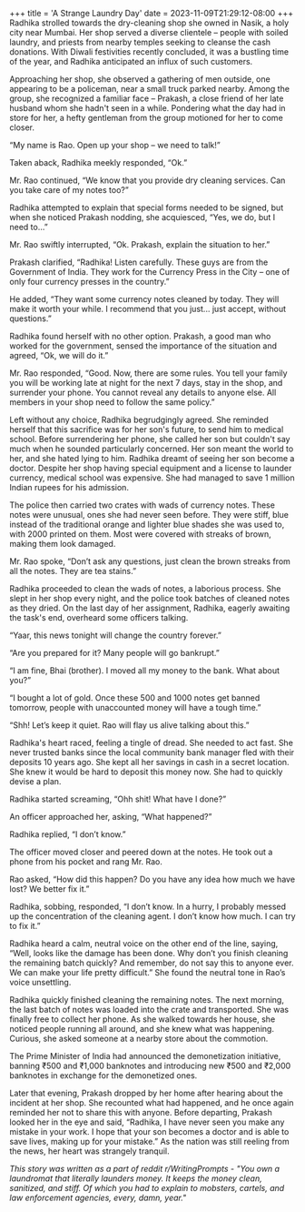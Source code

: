 +++
title = 'A Strange Laundry Day'
date = 2023-11-09T21:29:12-08:00
+++
Radhika strolled towards the dry-cleaning shop she owned in Nasik, a holy city near Mumbai. Her shop served a diverse clientele – people with soiled laundry, and priests from nearby temples seeking to cleanse the cash donations. With Diwali festivities recently concluded, it was a bustling time of the year, and Radhika anticipated an influx of such customers.

Approaching her shop, she observed a gathering of men outside, one appearing to be a policeman, near a small truck parked nearby. Among the group, she recognized a familiar face – Prakash, a close friend of her late husband whom she hadn't seen in a while. Pondering what the day had in store for her, a hefty gentleman from the group motioned for her to come closer.

“My name is <bleep> Rao. Open up your shop – we need to talk!”

Taken aback, Radhika meekly responded, “Ok.”

Mr. Rao continued, “We know that you provide dry cleaning services. Can you take care of my notes too?”

Radhika attempted to explain that special forms needed to be signed, but when she noticed Prakash nodding, she acquiesced, “Yes, we do, but I need to…”

Mr. Rao swiftly interrupted, “Ok. Prakash, explain the situation to her.”

Prakash clarified, “Radhika! Listen carefully. These guys are from the Government of India. They work for the Currency Press in the City – one of only four currency presses in the country.”

He added, “They want some currency notes cleaned by today. They will make it worth your while. I recommend that you just... just accept, without questions.”

Radhika found herself with no other option. Prakash, a good man who worked for the government, sensed the importance of the situation and agreed, “Ok, we will do it.”

Mr. Rao responded, “Good. Now, there are some rules. You tell your family you will be working late at night for the next 7 days, stay in the shop, and surrender your phone. You cannot reveal any details to anyone else. All members in your shop need to follow the same policy.”

Left without any choice, Radhika begrudgingly agreed. She reminded herself that this sacrifice was for her son's future, to send him to medical school. Before surrendering her phone, she called her son but couldn't say much when he sounded particularly concerned. Her son meant the world to her, and she hated lying to him. Radhika dreamt of seeing her son become a doctor. Despite her shop having special equipment and a license to launder currency, medical school was expensive. She had managed to save 1 million Indian rupees for his admission.

The police then carried two crates with wads of currency notes. These notes were unusual, ones she had never seen before. They were stiff, blue instead of the traditional orange and lighter blue shades she was used to, with 2000 printed on them. Most were covered with streaks of brown, making them look damaged.

Mr. Rao spoke, “Don’t ask any questions, just clean the brown streaks from all the notes. They are tea stains.”

Radhika proceeded to clean the wads of notes, a laborious process. She slept in her shop every night, and the police took batches of cleaned notes as they dried. On the last day of her assignment, Radhika, eagerly awaiting the task's end, overheard some officers talking.

“Yaar, this news tonight will change the country forever.”

“Are you prepared for it? Many people will go bankrupt.”

“I am fine, Bhai (brother). I moved all my money to the bank. What about you?”

“I bought a lot of gold. Once these 500 and 1000 notes get banned tomorrow, people with unaccounted money will have a tough time.”

“Shh! Let’s keep it quiet. Rao will flay us alive talking about this.”

Radhika's heart raced, feeling a tingle of dread. She needed to act fast. She never trusted banks since the local community bank manager fled with their deposits 10 years ago. She kept all her savings in cash in a secret location. She knew it would be hard to deposit this money now. She had to quickly devise a plan.

Radhika started screaming, “Ohh shit! What have I done?”

An officer approached her, asking, “What happened?”

Radhika replied, “I don’t know.”

The officer moved closer and peered down at the notes. He took out a phone from his pocket and rang Mr. Rao.

Rao asked, “How did this happen? Do you have any idea how much we have lost? We better fix it.”

Radhika, sobbing, responded, “I don’t know. In a hurry, I probably messed up the concentration of the cleaning agent. I don’t know how much. I can try to fix it.”

Radhika heard a calm, neutral voice on the other end of the line, saying, “Well, looks like the damage has been done. Why don’t you finish cleaning the remaining batch quickly? And remember, do not say this to anyone ever. We can make your life pretty difficult.” She found the neutral tone in Rao’s voice unsettling.

Radhika quickly finished cleaning the remaining notes. The next morning, the last batch of notes was loaded into the crate and transported. She was finally free to collect her phone. As she walked towards her house, she noticed people running all around, and she knew what was happening. Curious, she asked someone at a nearby store about the commotion.

The Prime Minister of India had announced the demonetization initiative, banning ₹500 and ₹1,000 banknotes and introducing new ₹500 and ₹2,000 banknotes in exchange for the demonetized ones.

Later that evening, Prakash dropped by her home after hearing about the incident at her shop. She recounted what had happened, and he once again reminded her not to share this with anyone. Before departing, Prakash looked her in the eye and said, “Radhika, I have never seen you make any mistake in your work. I hope that your son becomes a doctor and is able to save lives, making up for your mistake.” As the nation was still reeling from the news, her heart was strangely tranquil.

_This story was written as a part of reddit r/WritingPrompts - "You own a laundromat that literally launders money. It keeps the money clean, sanitized, and stiff. Of which you had to explain to mobsters, cartels, and law enforcement agencies, every, damn, year."_

